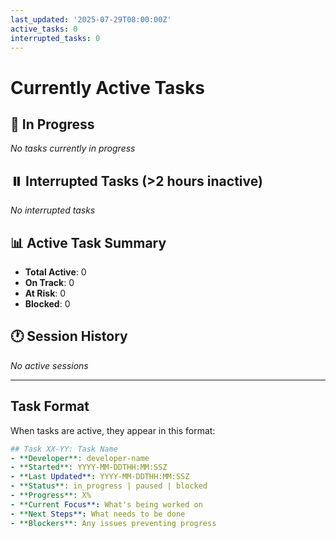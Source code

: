 ```yaml
---
last_updated: '2025-07-29T08:00:00Z'
active_tasks: 0
interrupted_tasks: 0
---
```


# Currently Active Tasks

## 🏃 In Progress
*No tasks currently in progress*

## ⏸️ Interrupted Tasks (>2 hours inactive)
*No interrupted tasks*

## 📊 Active Task Summary
- **Total Active**: 0
- **On Track**: 0
- **At Risk**: 0
- **Blocked**: 0

## 🕐 Session History
*No active sessions*

---

## Task Format
When tasks are active, they appear in this format:

```yaml
## Task XX-YY: Task Name
- **Developer**: developer-name
- **Started**: YYYY-MM-DDTHH:MM:SSZ
- **Last Updated**: YYYY-MM-DDTHH:MM:SSZ
- **Status**: in_progress | paused | blocked
- **Progress**: X%
- **Current Focus**: What's being worked on
- **Next Steps**: What needs to be done
- **Blockers**: Any issues preventing progress
```